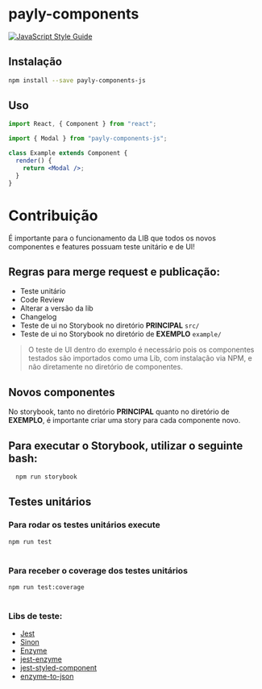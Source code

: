 # payly-components
[![JavaScript Style Guide](https://img.shields.io/badge/code_style-standard-brightgreen.svg)](https://standardjs.com)

## Instalação
```bash
npm install --save payly-components-js
```

## Uso

```jsx
import React, { Component } from "react";

import { Modal } from "payly-components-js";

class Example extends Component {
  render() {
    return <Modal />;
  }
}
```

# Contribuição
  É importante para o funcionamento da LIB que todos os novos componentes e features possuam teste unitário e de UI!

## Regras para merge request e publicação:
 - Teste unitário
 - Code Review
 - Alterar a versão da lib
 - Changelog
 - Teste de ui no Storybook no diretório **PRINCIPAL** `src/`
 - Teste de ui no Storybook no diretório de **EXEMPLO** `example/`

> O teste de UI dentro do exemplo é necessário pois os componentes testados são importados como uma Lib, com instalação via NPM, e não diretamente no diretório de componentes.
## Novos componentes
  No storybook, tanto no diretório **PRINCIPAL** quanto no diretório de  **EXEMPLO**, é importante criar uma story para cada componente novo.

## Para executar o Storybook, utilizar o seguinte bash:
  ```bash
    npm run storybook
  ```
## Testes unitários

  ### Para rodar os testes unitários execute
  ```bash
  npm run test
  ```
  #
  ### Para receber o coverage dos testes unitários
  ```bash
  npm run test:coverage
  ```
  #
  ### Libs de teste:
- [Jest](https://jestjs.io/)
- [Sinon](https://sinonjs.org/)
- [Enzyme](https://airbnb.io/enzyme/)
- [jest-enzyme](https://github.com/FormidableLabs/enzyme-matchers/tree/master/packages/jest-enzyme#readme)
- [jest-styled-component](https://www.npmjs.com/package/jest-styled-components#tohavestylerule)
- [enzyme-to-json](https://www.npmjs.com/package/enzyme-to-json)
##

